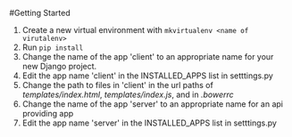 #Getting Started

  1. Create a new virtual environment with `mkvirtualenv <name of virutalenv>`
  2. Run `pip install`
  3. Change the name of the app 'client' to an appropriate name for your new Django project.
  4. Edit the app name 'client' in the INSTALLED_APPS list in setttings.py
  4. Change the path to files in 'client' in the url paths of *templates/index.html*, *templates/index.js*, and in *.bowerrc*
  5. Change the name of the app 'server' to an appropriate name for an api providing app
  6. Edit the app name 'server' in the INSTALLED_APPS list in setttings.py

